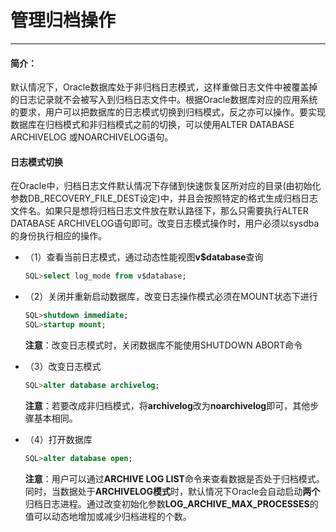 # 管理归档操作

---

#### 简介：

默认情况下，Oracle数据库处于非归档日志模式，这样重做日志文件中被覆盖掉的日志记录就不会被写入到归档日志文件中。根据Oracle数据库对应的应用系统的要求，用户可以把数据库的日志模式切换到归档模式，反之亦可以操作。要实现数据库在归档模式和非归档模式之前的切换，可以使用ALTER DATABASE ARCHIVELOG 或NOARCHIVELOG语句。



#### 日志模式切换

在Oracle中，归档日志文件默认情况下存储到快速恢复区所对应的目录(由初始化参数DB_RECOVERY_FILE_DEST设定)中，并且会按照特定的格式生成归档日志文件名。如果只是想将归档日志文件放在默认路径下，那么只需要执行ALTER DATABASE ARCHIVELOG语句即可。改变日志模式操作时，用户必须以sysdba的身份执行相应的操作。

- （1）查看当前日志模式，通过动态性能视图**v$database**查询

  ```sql
  SQL>select log_mode from v$database;
  ```

- （2）关闭并重新启动数据库，改变日志操作模式必须在MOUNT状态下进行

  ```sql
  SQL>shutdown immediate;
  SQL>startup mount;
  ```

  **注意**：改变日志模式时，关闭数据库不能使用SHUTDOWN ABORT命令

- （3）改变日志模式

  ```sql
  SQL>alter database archivelog;
  ```

  **注意**：若要改成非归档模式，将**archivelog**改为**noarchivelog**即可，其他步骤基本相同。

- （4）打开数据库

  ```sql
  SQL>alter database open;
  ```

  **注意**：用户可以通过**ARCHIVE LOG LIST**命令来查看数据是否处于归档模式。同时，当数据处于**ARCHIVELOG模式**时，默认情况下Oracle会自动启动**两个**归档日志进程。通过改变初始化参数**LOG_ARCHIVE_MAX_PROCESSES**的值可以动态地增加或减少归档进程的个数。
